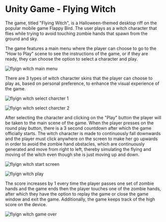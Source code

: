 # Unity Game - Flying Witch

The game, titled "Flying Witch", is a Halloween-themed desktop riff on the popular mobile game Flappy Bird. The user plays as a witch character that flies while trying to avoid touching zombie hands that spawn from the ground and sky.  

The game features a main menu where the player can choose to go to the "How to Play" scene to see the instructions of the game, or if they are ready, they can choose the option to select a character and play.  

![flyign witch main menu](https://github.com/user-attachments/assets/0f44be7d-5566-4890-bd11-5b6a58bc5208)

There are 3 types of witch character skins that the player can choose to play as, based on personal preference, to enhance the visual experience of the game. 

![flyign witch select charcter 1](https://github.com/user-attachments/assets/b0f38935-2d20-4fbb-81c8-51d5225de715)

![flyign witch select charcter 2](https://github.com/user-attachments/assets/a16f5b26-8a1f-4f6e-8f2e-420a2c6dfbe4)


After selecting the character and clicking on the "Play" button the player will be taken to the main scene of the game.
When the player presses on the round play button, there is a 3 second countdown after which the game officially starts. The witch character is made to continuously fall downwards and the player must click anywhere on the screen to make her go upwards in order to avoid the zombie hand obstacles, which are continuously generated and move from right to left, thereby simulating the flying and moving of the witch even though she is just moving up and down.  

![flyign witch start screen](https://github.com/user-attachments/assets/7c77e389-f29c-4dac-9027-d534e6075623)

![flyign witch play](https://github.com/user-attachments/assets/6f66b6f6-1e36-4edc-a970-ab1698bd368a)

The score increases by 1 every time the player passes one set of zombie hands and the game ends then the player touches one of the zombie hands, after which they have the option to replay the game or close the game window and exit the game. Additionally, the game keeps track of the high score on the device. 

![flyign witch game over](https://github.com/user-attachments/assets/261b36ec-203a-4c9a-9951-d9f9b0e08960)

